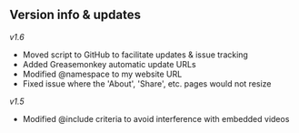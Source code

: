 Version info & updates
----------------------

_v1.6_

* Moved script to GitHub to facilitate updates & issue tracking
* Added Greasemonkey automatic update URLs
* Modified @namespace to my website URL
* Fixed issue where the 'About', 'Share', etc. pages would not resize

_v1.5_

* Modified @include criteria to avoid interference with embedded videos